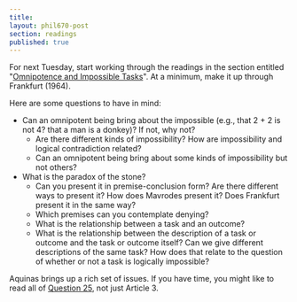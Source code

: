 ```yaml
---
title: 
layout: phil670-post
section: readings
published: true
---
```


For next Tuesday, start working through the readings in the section entitled "[Omnipotence and Impossible Tasks](/670f2010/readings/#omnipotence-and-impossible-tasks)". At a minimum, make it up through Frankfurt (1964).

Here are some questions to have in mind:

+   Can an omnipotent being bring about the impossible (e.g., that 2 + 2 is not 4? that a man is a donkey)? If not, why not?
    +   Are there different kinds of impossibility? How are impossibility and logical contradiction related?
    +   Can an omnipotent being bring about some kinds of impossibility but not others?
+   What is the paradox of the stone?
    +   Can you present it in premise-conclusion form? Are there different ways to present it? How does Mavrodes present it? Does Frankfurt present it in the same way?
    +   Which premises can you contemplate denying?
    +   What is the relationship between a task and an outcome?
    +   What is the relationship between the description of a task or outcome and the task or outcome itself? Can we give different descriptions of the same task? How does that relate to the question of whether or not a task is logically impossible?
    
Aquinas brings up a rich set of issues. If you have time, you might like to read all of [Question 25](http://www.newadvent.org/summa/1025.htm), not just Article 3. 